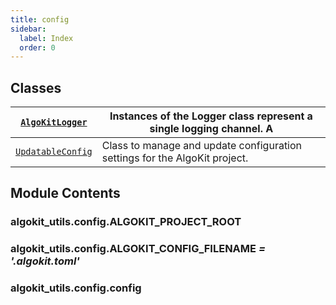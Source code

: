 ```yaml
---
title: config
sidebar:
  label: Index
  order: 0
---
```


## Classes

| [`AlgoKitLogger`](AlgoKitLogger.md#algokit_utils.config.AlgoKitLogger)       | Instances of the Logger class represent a single logging channel. A        |
| ---------------------------------------------------------------------------- | -------------------------------------------------------------------------- |
| [`UpdatableConfig`](UpdatableConfig.md#algokit_utils.config.UpdatableConfig) | Class to manage and update configuration settings for the AlgoKit project. |

## Module Contents

### algokit_utils.config.ALGOKIT_PROJECT_ROOT

### algokit_utils.config.ALGOKIT_CONFIG_FILENAME _= '.algokit.toml'_

### algokit_utils.config.config
